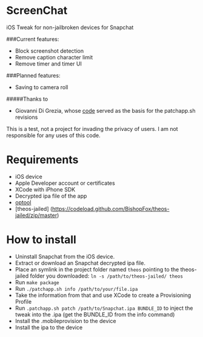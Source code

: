 # ScreenChat

iOS Tweak for non-jailbroken devices for Snapchat

###Current features:
* Block screenshot detection
* Remove caption character limit
* Remove timer and timer UI

###Planned features:
* Saving to camera roll

#####Thanks to
* Giovanni Di Grezia, whose [code](http://www.xgiovio.com/blog-photos-videos-other/blog/resign-your-ios-ipa-frameworks-and-plugins-included/) served as the basis for the patchapp.sh revisions


This is a test, not a project for invading the privacy of users. I am not responsible for any uses of this code.

Requirements
============
* iOS device
* Apple Developer account or certificates
* XCode with iPhone SDK
* Decrypted ipa file of the app
* [optool](https://github.com/alexzielenski/optool/files/91118/optool.zip)
* [theos-jailed] (https://codeload.github.com/BishopFox/theos-jailed/zip/master)

How to install
============
* Uninstall Snapchat from the iOS device.
* Extract or download an Snapchat decrypted ipa file.
* Place an symlink in the project folder named `theos` pointing to the theos-jailed folder you downloaded: `ln -s /path/to/theos-jailed/ theos`
* Run `make package`
* Run `./patchapp.sh info /path/to/your/file.ipa`
* Take the information from that and use XCode to create a Provisioning Profile
* Run `.patchapp.sh patch /path/to/Snapchat.ipa BUNDLE_ID` to inject the tweak into the .ipa (get the BUNDLE_ID from the info command)
* Install the .mobileprovision to the device
* Install the ipa to the device
